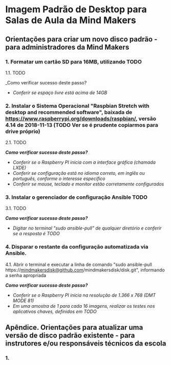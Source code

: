 # Imagem Padrão de Desktop para Salas de Aula da Mind Makers

## Orientações para criar um novo disco padrão - para administradores da Mind Makers

### 1. Formatar um cartão SD para 16MB, utilizando TODO

1.1. TODO

_Como verificar sucesso deste passo? 
- _Conferir se espaço livre está acima de 14GB_

### 2. Instalar o Sistema Operacional "Raspbian Stretch with desktop and recommended software", baixada de https://www.raspberrypi.org/downloads/raspbian/, versão 4.14 de 2018-11-13 (TODO Ver se é prudente copiarmos para drive próprio)

2.1. TODO

_**Como verificar sucesso deste passo?**_ 
- _Conferir se o Raspberry PI inicia com a interface gráfica (chamada LXDE)_
- _Conferir se configuração está no idioma correto, em inglês ou português, conforme o interesse específico_
- _Conferir se mouse, teclado e monitor estão corretamente configurados_

### 3. Instalar o gerenciador de configuração Ansible TODO

3.1. TODO

_**Como verificar sucesso deste passo?**_ 
- _Digitar no terminal "sudo ansible-pull" de qualquer diretório e conferir se a resposta é TODO_

### 4. Disparar o restante da configuração automatizada via Ansible.

4.1. Abrir o terminal e executar a linha de comando "sudo ansible-pull https://mindmakersdisk@github.com/mindmakersdisk/disk.git", informando a senha apropriada

_**Como verificar sucesso deste passo?**_ 
- _Conferir se o Raspberry PI inicia na resolução de 1.366 x 768 (DMT MODE 81)_
- _Em uma amostra de 1 para cada 16 imagens, realizar os testes nos aplicativos chaves, definidos em TODO_

## Apêndice. Orientações para atualizar uma versão de disco padrão existente - para instrutores e/ou responsáveis técnicos da escola

### 1. 

